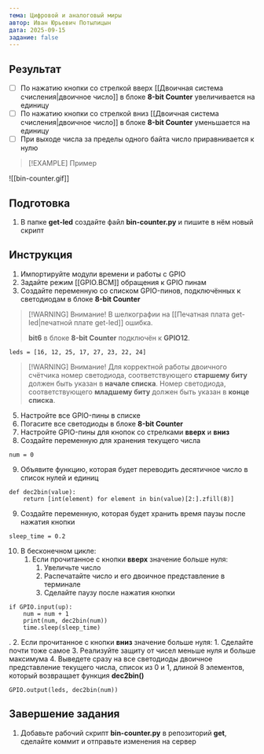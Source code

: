 ```yaml
---
тема: Цифровой и аналоговый миры
автор: Иван Юрьевич Потылицын
дата: 2025-09-15
задание: false
---
```


## Результат

- [ ] По нажатию кнопки со стрелкой вверх [[Двоичная система счисления|двоичное число]] в блоке **8-bit Counter** увеличивается на единицу
- [ ] По нажатию кнопки со стрелкой вниз [[Двоичная система счисления|двоичное число]] в блоке **8-bit Counter** уменьшается на единицу
- [ ] При выходе числа за пределы одного байта число приравнивается к нулю

> [!EXAMPLE] Пример
> 
![[bin-counter.gif]]

## Подготовка

1. В папке **get-led** создайте файл **bin-counter.py** и пишите в нём новый скрипт

## Инструкция

1. Импортируйте модули времени и работы с GPIO
2. Задайте режим [[GPIO.BCM]] обращения к GPIO пинам
3. Создайте переменную со списком GPIO-пинов, подключённых к светодиодам в блоке **8-bit Counter**

> [!WARNING] Внимание!
> В шелкографии на [[Печатная плата get-led|печатной плате get-led]] ошибка.
> 
> **bit6** в блоке **8-bit Counter**  подключён к **GPIO12**.

```
leds = [16, 12, 25, 17, 27, 23, 22, 24]
```

> [!WARNING] Внимание!
> Для корректной работы двоичного счётчика номер светодиода, соответствующего **старшему биту** должен быть указан в **начале списка**. Номер светодиода, соответствующего **младшему биту** должен быть указан в **конце списка**. 

5. Настройте все GPIO-пины в списке
6. Погасите все светодиоды в блоке **8-bit Counter**
7. Настройте GPIO-пины для кнопок со стрелками **вверх** и **вниз**
8. Создайте переменную для хранения текущего числа

```
num = 0
```

9. Объявите функцию, которая будет переводить десятичное число в список нулей и единиц

```
def dec2bin(value):
    return [int(element) for element in bin(value)[2:].zfill(8)]
```

9. Создайте переменную, которая будет хранить время паузы после нажатия кнопки

```
sleep_time = 0.2
```

10. В бесконечном цикле:
    1. Если прочитанное с кнопки **вверх** значение больше нуля:
        1. Увеличьте число
        2. Распечатайте число и его двоичное представление в терминале
        3. Сделайте паузу после нажатия кнопки

```
if GPIO.input(up):
    num = num + 1
    print(num, dec2bin(num))
    time.sleep(sleep_time)
```
.
    2. Если прочитанное с кнопки **вниз** значение больше нуля:
        1. Сделайте почти тоже самое
    3. Реализуйте защиту от чисел меньше нуля и больше максимума
    4. Выведете сразу на все светодиоды двоичное представление текущего числа, список из 0 и 1, длиной 8 элементов, который возвращает функция **dec2bin()**

```
GPIO.output(leds, dec2bin(num))
```

## Завершение задания

1. Добавьте рабочий скрипт **bin-counter.py** в репозиторий **get**, сделайте коммит и отправьте изменения на сервер
